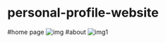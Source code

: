 # personal-profile-website


#home page
![img](https://user-images.githubusercontent.com/75716804/132098622-edbd743a-5ccb-47b4-aba0-18aa00127eb6.png)
#about
![img1](https://user-images.githubusercontent.com/75716804/132098798-9b4b9c12-a617-4981-982b-709088c757ac.png)


